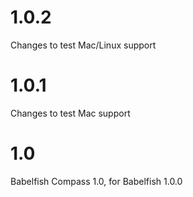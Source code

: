 # 1.0.2
Changes to test Mac/Linux support

# 1.0.1
Changes to test Mac support

# 1.0
Babelfish Compass 1.0, for Babelfish 1.0.0
